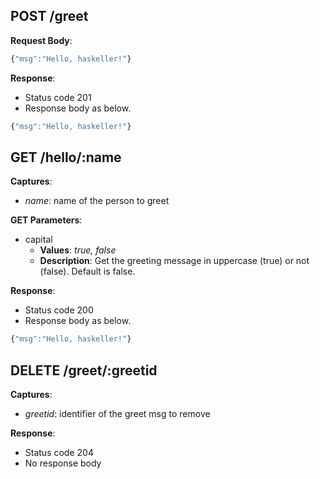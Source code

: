 POST /greet
-----------

**Request Body**: 

``` javascript
{"msg":"Hello, haskeller!"}
```

**Response**: 

 - Status code 201
 - Response body as below.

``` javascript
{"msg":"Hello, haskeller!"}
```

GET /hello/:name
----------------

**Captures**: 

- *name*: name of the person to greet

**GET Parameters**: 

 - capital
     - **Values**: *true, false*
     - **Description**: Get the greeting message in uppercase (true) or not (false). Default is false.


**Response**: 

 - Status code 200
 - Response body as below.

``` javascript
{"msg":"Hello, haskeller!"}
```

DELETE /greet/:greetid
----------------------

**Captures**: 

- *greetid*: identifier of the greet msg to remove

**Response**: 

 - Status code 204
 - No response body

